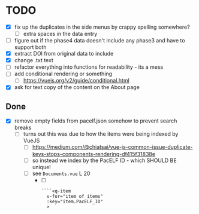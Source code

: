 # TODO

- [x] fix up the duplicates in the side menus by crappy spelling somewhere?
  - [ ] extra spaces in the data entry
- [ ] figure out if the phase4 data doesn't include any phase3 and have to support both
- [x] extract DOI from original data to include
- [x] change .txt text
- [ ] refactor everything into functions for readability - its a mess
- [ ] add conditional rendering or something
  - [ ] https://vuejs.org/v2/guide/conditional.html
- [x] ask for text copy of the content on the About page

## Done

- [x] remove empty fields from pacelf.json somehow to prevent search breaks
  - [ ] turns out this was due to how the items were being indexed by VueJS
    - [ ] https://medium.com/@chiatsai/vue-js-common-issue-duplicate-keys-stops-components-rendering-df415f31838e
    - [ ] so instead we index by the PacELF ID - which SHOULD BE unique!
    - [ ] see `Documents.vue` L 20
      - [ ]     ````<q-item
              v-for="item of items"
              :key="item.PacELF_ID"
              >

````

